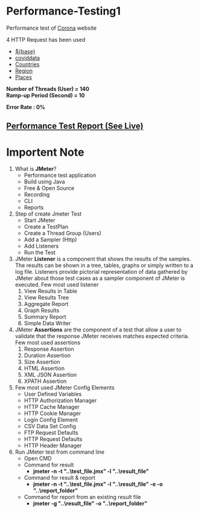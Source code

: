 # Performance-Testing1

Performance test of [Corona](https://coviddata.github.io) website

4 HTTP Request has been used

- [${base}](https://coviddata.github.io)
- [coviddata](https://coviddata.github.io/coviddata/)
- [Countries](https://coviddata.github.io/coviddata/countries/stats.json)
- [Region](https://coviddata.github.io/coviddata/regions/stats.json)
- [Places](https://coviddata.github.io/coviddata/places/stats.json)


**Number of Threads (User) = 140** <br />
**Ramp-up Period (Second) = 10**

**Error Rate : 0%**

## [Performance Test Report (See Live)](https://mahmudur-perform-test3.netlify.app/)

# Importent Note

1. What is **JMeter**?
   - Performance test application
   - Build using Java
   - Free & Open Source
   - Recording
   - CLI
   - Reports
2. Step of create Jmeter Test
   - Start JMeter
   - Create a TestPlan
   - Create a Thread Group (Users)
   - Add a Sampler (Http)
   - Add Listeners
   - Run the Test
3. JMeter **Listener** is a component that shows the results of the samples.
   The results can be shown in a tree, tables, graphs or simply written to a log file.
   Listeners provide pictorial representation of data gathered by JMeter about those test cases as a sampler component of JMeter is executed.
   Few most used listener
   1. View Results in Table
   2. View Results Tree
   3. Aggregate Report
   4. Graph Results
   5. Summary Report
   6. Simple Data Writer
4. JMeter **Assertions** are the component of a test that allow a user to validate that the response JMeter receives matches expected criteria. Few most used assertions
   1. Response Assertion
   2. Duration Assertion
   3. Size Assertion
   4. HTML Assertion
   5. XML JSON Assertion
   6. XPATH Assertion
5. Few most used JMeter Config Elements
   - User Defined Variables
   - HTTP Authorization Manager
   - HTTP Cache Manager
   - HTTP Cookie Manager
   - Login Config Element
   - CSV Data Set Config
   - FTP Request Defaults
   - HTTP Request Defaults
   - HTTP Header Manager
6. Run JMeter test from command line
   - Open CMD
   - Command for result
     - **jmeter -n -t "..\test_file.jmx" -l "..\result_file"**
   - Command for result & report
     - **jmeter -n -t "..\test_file.jmx" -l "..\result_file" -e -o "..\report_folder"**
   - Command for report from an existing result file
     - **jmeter -g "..\result_file" -o "..\report_folder"**
